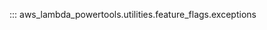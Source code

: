 <!-- markdownlint-disable MD043 MD041 -->
::: aws_lambda_powertools.utilities.feature_flags.exceptions
